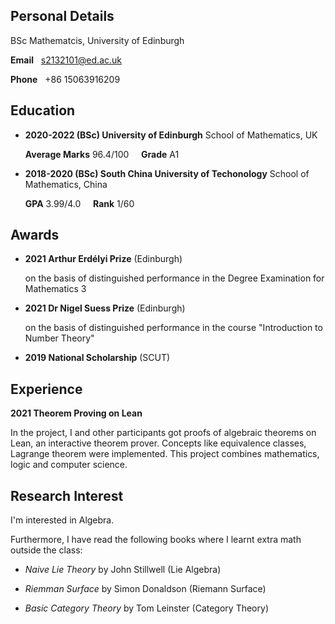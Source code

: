 ## Personal Details
BSc Mathematcis, University of Edinburgh

**Email** &nbsp; s2132101@ed.ac.uk

**Phone** &nbsp; +86 15063916209

## Education

* **2020-2022 (BSc) University of Edinburgh** School of Mathematics, UK

  **Average Marks** 96.4/100 &nbsp;&nbsp;&nbsp;  **Grade** A1 

* **2018-2020 (BSc) South China University of Techonology** School of Mathematics, China

  **GPA** 3.99/4.0 &nbsp;&nbsp;&nbsp; **Rank** 1/60

## Awards

* **2021 Arthur Erdélyi Prize** (Edinburgh)

  on the basis of distinguished performance in the Degree Examination for Mathematics 3

* **2021 Dr Nigel Suess Prize** (Edinburgh)

  on the basis of distinguished performance in the course "Introduction to Number Theory"
* **2019 National Scholarship** (SCUT)

## Experience

**2021 Theorem Proving on Lean**

In the project, I and other participants got proofs of algebraic theorems on Lean, an interactive theorem prover. Concepts like equivalence classes, Lagrange theorem were implemented. This project combines mathematics, logic and computer science.

## Research Interest

I'm interested in Algebra.

Furthermore, I have read the following books where I learnt extra math outside the class:

* *Naive Lie Theory* by John Stillwell (Lie Algebra)

* *Riemman Surface* by Simon Donaldson (Riemann Surface)

* *Basic Category Theory* by Tom Leinster (Category Theory)

<!-- ## Welcome to GitHub Pages

You can use the [editor on GitHub](https://github.com/lambdacdm/homepage/edit/main/README.md) to maintain and preview the content for your website in Markdown files.

Whenever you commit to this repository, GitHub Pages will run [Jekyll](https://jekyllrb.com/) to rebuild the pages in your site, from the content in your Markdown files.

### Markdown

Markdown is a lightweight and easy-to-use syntax for styling your writing. It includes conventions for

```markdown
Syntax highlighted code block

# Header 1
## Header 2
### Header 3

- Bulleted
- List

1. Numbered
2. List

**Bold** and _Italic_ and `Code` text

[Link](url) and ![Image](src)
```

For more details see [GitHub Flavored Markdown](https://guides.github.com/features/mastering-markdown/).

### Jekyll Themes

Your Pages site will use the layout and styles from the Jekyll theme you have selected in your [repository settings](https://github.com/lambdacdm/homepage/settings/pages). The name of this theme is saved in the Jekyll `_config.yml` configuration file.

### Support or Contact

Having trouble with Pages? Check out our [documentation](https://docs.github.com/categories/github-pages-basics/) or [contact support](https://support.github.com/contact) and we’ll help you sort it out. -->
